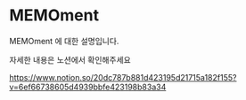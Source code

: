# MEMOment
MEMOment 에 대한 설명입니다.

자세한 내용은 노션에서 확인해주세요

https://www.notion.so/20dc787b881d423195d21715a182f155?v=6ef66738605d4939bbfe423198b83a34
